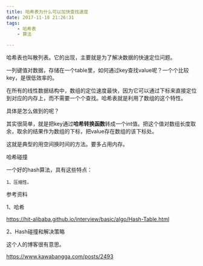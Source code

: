 ```yaml
---
title: 哈希表为什么可以加快查找速度
date: 2017-11-18 21:26:31
tags:
	- 哈希表
	- 算法

---
```




哈希表也叫散列表。它的出现，主要就是为了解决数据的快速定位问题。

一列键值对数据，存储在一个table里，如何通过key查找value呢？一个个比较key，是很低效率的。

在所有的线性数据结构中，数组的定位速度最快，因为它可以通过下标来直接定位到对应的内存上，而不需要一个个查找。哈希表就是利用了数组的这个特性。

具体是怎么做到的呢？

其实很简单，就是把key通过**哈希转换函数**转成一个int值。把这个值对数组长度取余，取余的结果作为数组的下标，把value存在数组的该下标处。

这就是典型的用空间换时间的方法。要多占用内存。



哈希碰撞



一个好的hash算法，具有这些特点：

```
1、压缩性。

```



参考资料

1、哈希

https://hit-alibaba.github.io/interview/basic/algo/Hash-Table.html

2、Hash碰撞和解决策略

这个人的博客很有意思。

https://www.kawabangga.com/posts/2493